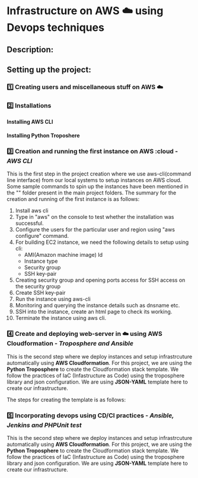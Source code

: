 # Infrastructure on AWS :cloud: using Devops techniques

## Description:

## Setting up the project:

### :one: Creating users and miscellaneous stuff on AWS :cloud:

### :two: Installations

#### Installing AWS CLI

#### Installing Python Troposhere

### :three: Creation and running the first instance on AWS :cloud - *AWS CLI*
This is the first step in the project creation where we use aws-cli(command line interface) from our local systems to setup instances
on AWS cloud. Some sample commands to spin up the instances have been mentioned in the "" folder present in the main project folders.
The summary for the creation and running of the first instance is as follows:

1. Install aws cli
2. Type in "aws" on the console to test whether the installation was successful.
3. Configure the users for the particular user and region using "aws configure" command.
4. For building EC2 instance, we need the following details to setup using cli:
    + AMI(Amazon machine image) Id
    + Instance type
    + Security group
    + SSH key-pair
6. Creating security group and opening ports access for SSH access on the security group
7. Create SSH key-pair
8. Run the instance using aws-cli
9. Monitoring and querying the instance details such as dnsname etc.
10. SSH into the instance, create an html page to check its working.
11. Terminate the instance using aws cli.

### :four: Create and deploying web-server in :cloud: using AWS Cloudformation - *Troposphere and Ansible*
This is the second step where we deploy instances and setup infrastrcuture automatically using **AWS Cloudformation**. For this project, we are using the **Python Troposphere** to create the Cloudformation stack template. We follow the practices of IaC (Infastructure as Code) using the troposphere library and json configuration. We are using **JSON-YAML** template here to create our infrastructure.

The steps for creating the template is as follows:


### :five: Incorporating devops using CD/CI practices - *Ansible, Jenkins and PHPUnit test*
This is the second step where we deploy instances and setup infrastrcuture automatically using **AWS Cloudformation**. For this project, we are using the **Python Troposphere** to create the Cloudformation stack template. We follow the practices of IaC (Infastructure as Code) using the troposphere library and json configuration. We are using **JSON-YAML** template here to create our infrastructure.
